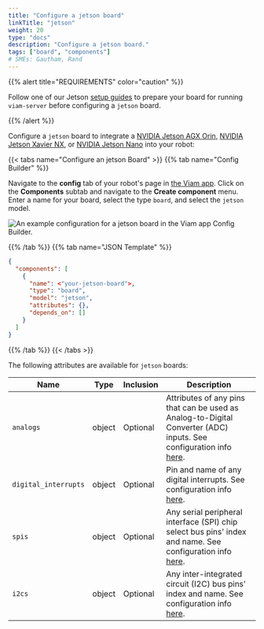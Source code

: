 ```yaml
---
title: "Configure a jetson board"
linkTitle: "jetson"
weight: 20
type: "docs"
description: "Configure a jetson board."
tags: ["board", "components"]
# SMEs: Gautham, Rand
---
```


{{% alert title="REQUIREMENTS" color="caution" %}}

Follow one of our Jetson [setup guides](/installation/prepare) to prepare your board for running `viam-server` before configuring a `jetson` board.

{{% /alert %}}

Configure a `jetson` board to integrate a [NVIDIA Jetson AGX Orin](https://www.nvidia.com/en-us/autonomous-machines/embedded-systems/jetson-orin/), [NVIDIA Jetson Xavier NX](https://www.nvidia.com/en-us/autonomous-machines/embedded-systems/jetson-agx-xavier/), or [NVIDIA Jetson  Nano](https://www.nvidia.com/en-us/autonomous-machines/embedded-systems/jetson-nano/) into your robot:

{{< tabs name="Configure an jetson Board" >}}
{{% tab name="Config Builder" %}}

Navigate to the **config** tab of your robot's page in [the Viam app](https://app.viam.com).
Click on the **Components** subtab and navigate to the **Create component** menu.
Enter a name for your board, select the type `board`, and select the `jetson` model.

![An example configuration for a jetson board in the Viam app Config Builder.](../img/jetson-ui-config.png)

{{% /tab %}}
{{% tab name="JSON Template" %}}

```json {class="line-numbers linkable-line-numbers"}
{
  "components": [
    {
      "name": <"your-jetson-board">,
      "type": "board",
      "model": "jetson",
      "attributes": {},
      "depends_on": []
    }
  ]
}
```

{{% /tab %}}
{{< /tabs >}}

The following attributes are available for `jetson` boards:

| Name | Type | Inclusion | Description |
| ---- | ---- | --------- | ----------- |
| `analogs` | object | Optional | Attributes of any pins that can be used as Analog-to-Digital Converter (ADC) inputs. See configuration info [here](/components/board/#analogs). |
| `digital_interrupts` | object | Optional | Pin and name of any digital interrupts. See configuration info [here](/components/board/#digital_interrupts). |
| `spis` | object | Optional | Any serial peripheral interface (SPI) chip select bus pins' index and name. See configuration info [here](/components/board/#spis). |
| `i2cs` | object | Optional | Any inter-integrated circuit (I2C) bus pins' index and name. See configuration info [here](/components/board/#i2cs). |
